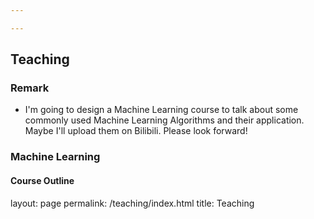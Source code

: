 ```yaml
---

---
```


## Teaching

### Remark

- I'm going to design a Machine Learning course to talk about some commonly used Machine Learning Algorithms and their application. Maybe I'll upload them on Bilibili. Please look forward!

### Machine Learning

#### Course Outline

layout: page
permalink: /teaching/index.html
title: Teaching
